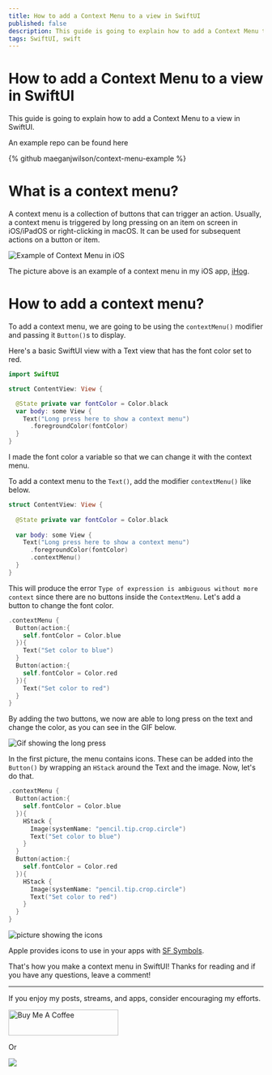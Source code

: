 ```yaml
---
title: How to add a Context Menu to a view in SwiftUI
published: false
description: This guide is going to explain how to add a Context Menu to a view in SwiftUI.
tags: SwiftUI, swift
---
```


# How to add a Context Menu to a view in SwiftUI

This guide is going to explain how to add a Context Menu to a view in SwiftUI.

An example repo can be found here

{% github maeganjwilson/context-menu-example %}

# What is a context menu?

A context menu is a collection of buttons that can trigger an action. Usually, a context menu is triggered by long pressing on an item on screen in iOS/iPadOS or right-clicking in macOS. It can be used for subsequent actions on a button or item.

![Example of Context Menu in iOS](https://github.com/maeganjwilson/swiftui-examples/blob/master/contextmenu/images/example-1.png?raw=true)

The picture above is an example of a context menu in my iOS app, [iHog](https://ihogapp.com/).


# How to add a context menu?

To add a context menu, we are going to be using the `contextMenu()` modifier and passing it `Button()`s to display.

Here's a basic SwiftUI view with a Text view that has the font color set to red.

```swift
import SwiftUI

struct ContentView: View {

  @State private var fontColor = Color.black
  var body: some View {
    Text("Long press here to show a context menu")
      .foregroundColor(fontColor)
  }
}
```

I made the font color a variable so that we can change it with the context menu.


To add a context menu to the `Text()`, add the modifier `contextMenu()` like below.

```swift
struct ContentView: View {
 
  @State private var fontColor = Color.black
  
  var body: some View {
    Text("Long press here to show a context menu")
      .foregroundColor(fontColor)
      .contextMenu()
  }
}
```

This will produce the error `Type of expression is ambiguous without more context` since there are no buttons inside the `ContextMenu`. Let's add a button to change the font color.

```swift
.contextMenu {
  Button(action:{
    self.fontColor = Color.blue
  }){
    Text("Set color to blue")
  }
  Button(action:{
    self.fontColor = Color.red
  }){
    Text("Set color to red")
  }
}
```

By adding the two buttons, we now are able to long press on the text and change the color, as you can see in the GIF below.

![Gif showing the long press](https://github.com/maeganjwilson/swiftui-examples/blob/master/contextmenu/images/example-2.gif?raw=true)

In the first picture, the menu contains icons. These can be added into the `Button()` by wrapping an `HStack` around the Text and the image. Now, let's do that. 

```swift
.contextMenu {
  Button(action:{
    self.fontColor = Color.blue
  }){
    HStack {
      Image(systemName: "pencil.tip.crop.circle")
      Text("Set color to blue")
    }
  }
  Button(action:{
    self.fontColor = Color.red
  }){
    HStack {
      Image(systemName: "pencil.tip.crop.circle")
      Text("Set color to red")
    }
  }
}

```

![picture showing the icons](https://github.com/maeganjwilson/swiftui-examples/blob/master/contextmenu/images/example-3.png?raw=true)

Apple provides icons to use in your apps with [SF Symbols](https://developer.apple.com/design/human-interface-guidelines/sf-symbols/overview/).

That's how you make a context menu in SwiftUI! Thanks for reading and if you have any questions, leave a comment!


---

If you enjoy my posts, streams, and apps, consider encouraging my efforts.

<a href="https://www.buymeacoffee.com/appsbymw" target="_blank"><img src="https://cdn.buymeacoffee.com/buttons/arial-blue.png" alt="Buy Me A Coffee" style="height: 51px !important;width: 217px !important;" ></a>

Or

[![](https://github.com/maeganjwilson/appsbymwblog/blob/master/static/images/patron.png?raw=true)](https://www.patreon.com/appsbymw)